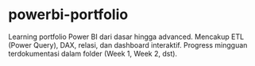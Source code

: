 # powerbi-portfolio
Learning portfolio Power BI dari dasar hingga advanced.  Mencakup ETL (Power Query), DAX, relasi, dan dashboard interaktif.  Progress mingguan terdokumentasi dalam folder (Week 1, Week 2, dst).
